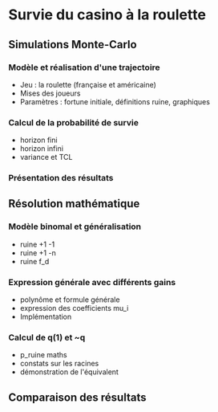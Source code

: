 # Survie du casino à la roulette


## Simulations Monte-Carlo

### Modèle et réalisation d'une trajectoire

* Jeu : la roulette (française et américaine)
* Mises des joueurs
* Paramètres : fortune initiale, définitions ruine, graphiques

### Calcul de la probabilité de survie

* horizon fini
* horizon infini
* variance et TCL

### Présentation des résultats


## Résolution mathématique

### Modèle binomal et généralisation

* ruine +1 -1
* ruine +1 -n
* ruine f_d

### Expression générale avec différents gains

* polynôme et formule générale
* expression des coefficients mu_i
* Implémentation

### Calcul de q(1) et ~q

* p_ruine maths
* constats sur les racines
* démonstration de l'équivalent

## Comparaison des résultats

